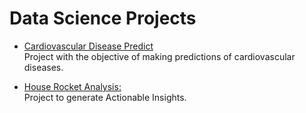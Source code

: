 # Data Science Projects
* [Cardiovascular Disease Predict](https://github.com/joaovitps/Data_Science_Projects/tree/main/Cardiovascular%20Disease%20Predict)</br>
Project with the objective of making predictions of cardiovascular diseases.

* [House Rocket Analysis:](https://github.com/joaovitps/Data_Science_Projects/tree/main/House%20Rocket%20Analysis)</br>
Project to generate Actionable Insights.
